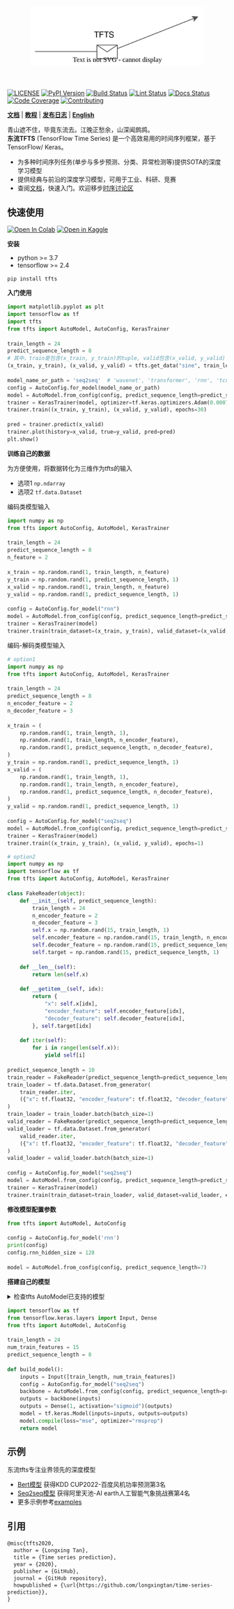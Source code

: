 [license-image]: https://img.shields.io/badge/License-MIT-blue.svg
[license-url]: https://opensource.org/licenses/MIT
[pypi-image]: https://badge.fury.io/py/tfts.svg
[pypi-url]: https://pypi.python.org/pypi/tfts
[pepy-image]: https://pepy.tech/badge/tfts/month
[pepy-url]: https://pepy.tech/project/tfts
[build-image]: https://github.com/LongxingTan/Time-series-prediction/actions/workflows/test.yml/badge.svg?branch=master
[build-url]: https://github.com/LongxingTan/Time-series-prediction/actions/workflows/test.yml?query=branch%3Amaster
[lint-image]: https://github.com/LongxingTan/Time-series-prediction/actions/workflows/lint.yml/badge.svg
[lint-url]: https://github.com/LongxingTan/Time-series-prediction/actions/workflows/lint.yml
[docs-image]: https://readthedocs.org/projects/time-series-prediction/badge/?version=latest
[docs-url]: https://time-series-prediction.readthedocs.io/en/latest/?version=latest
[coverage-image]: https://codecov.io/gh/longxingtan/Time-series-prediction/branch/master/graph/badge.svg
[coverage-url]: https://codecov.io/github/longxingtan/Time-series-prediction?branch=master
[contributing-image]: https://img.shields.io/badge/contributions-welcome-brightgreen.svg?style=flat
[contributing-url]: https://github.com/longxingtan/Time-series-prediction/blob/master/CONTRIBUTING.md
[codeql-image]: https://github.com/longxingtan/Time-series-prediction/actions/workflows/codeql-analysis.yml/badge.svg
[codeql-url]: https://github.com/longxingtan/Time-series-prediction/actions/workflows/codeql-analysis.yml

<h1 align="center">
<img src="./docs/source/_static/logo.svg" width="400" align=center/>
</h1><br>

[![LICENSE][license-image]][license-url]
[![PyPI Version][pypi-image]][pypi-url]
[![Build Status][build-image]][build-url]
[![Lint Status][lint-image]][lint-url]
[![Docs Status][docs-image]][docs-url]
[![Code Coverage][coverage-image]][coverage-url]
[![Contributing][contributing-image]][contributing-url]

**[文档](https://time-series-prediction.readthedocs.io)** | **[教程](https://time-series-prediction.readthedocs.io/en/latest/tutorials.html)** | **[发布日志](./CHANGELOG.md)** | **[English](https://github.com/LongxingTan/Time-series-prediction/blob/master/README.md)**

青山遮不住，毕竟东流去。江晚正愁余，山深闻鹧鸪。<br>
**东流TFTS** (TensorFlow Time Series) 是一个高效易用的时间序列框架，基于TensorFlow/ Keras。

- 为多种时间序列任务(单步与多步预测、分类、异常检测等)提供SOTA的深度学习模型
- 提供经典与前沿的深度学习模型，可用于工业、科研、竞赛
- 查阅[文档](https://time-series-prediction.readthedocs.io)，快速入门。欢迎移步[时序讨论区](https://github.com/LongxingTan/Time-series-prediction/discussions)


## 快速使用

[![Open In Colab](https://colab.research.google.com/assets/colab-badge.svg)](https://colab.research.google.com/drive/1LHdbrXmQGBSQuNTsbbM5-lAk5WENWF-Q?usp=sharing)
[![Open in Kaggle](https://kaggle.com/static/images/open-in-kaggle.svg)](https://www.kaggle.com/code/tanlongxing/tensorflow-time-series-starter-tfts/notebook)

**安装**

- python >= 3.7
- tensorflow >= 2.4

```shell
pip install tfts
```

**入门使用**

```python
import matplotlib.pyplot as plt
import tensorflow as tf
import tfts
from tfts import AutoModel, AutoConfig, KerasTrainer

train_length = 24
predict_sequence_length = 8
# 其中，train是包含(x_train, y_train)的tuple, valid包含(x_valid, y_valid)
(x_train, y_train), (x_valid, y_valid) = tfts.get_data("sine", train_length, predict_sequence_length, test_size=0.2)

model_name_or_path = 'seq2seq'  # 'wavenet', 'transformer', 'rnn', 'tcn', 'bert', 'dlinear', 'nbeats', 'informer', 'autoformer'
config = AutoConfig.for_model(model_name_or_path)
model = AutoModel.from_config(config, predict_sequence_length=predict_sequence_length)
trainer = KerasTrainer(model, optimizer=tf.keras.optimizers.Adam(0.0007))
trainer.train((x_train, y_train), (x_valid, y_valid), epochs=30)

pred = trainer.predict(x_valid)
trainer.plot(history=x_valid, true=y_valid, pred=pred)
plt.show()
```

**训练自己的数据**

为方便使用，将数据转化为三维作为tfts的输入
- 选项1 `np.ndarray`
- 选项2 `tf.data.Dataset`

编码类模型输入

```python
import numpy as np
from tfts import AutoConfig, AutoModel, KerasTrainer

train_length = 24
predict_sequence_length = 8
n_feature = 2

x_train = np.random.rand(1, train_length, n_feature)
y_train = np.random.rand(1, predict_sequence_length, 1)
x_valid = np.random.rand(1, train_length, n_feature)
y_valid = np.random.rand(1, predict_sequence_length, 1)

config = AutoConfig.for_model("rnn")
model = AutoModel.from_config(config, predict_sequence_length=predict_sequence_length)
trainer = KerasTrainer(model)
trainer.train(train_dataset=(x_train, y_train), valid_dataset=(x_valid, y_valid), epochs=1)
```

编码-解码类模型输入

```python
# option1
import numpy as np
from tfts import AutoConfig, AutoModel, KerasTrainer

train_length = 24
predict_sequence_length = 8
n_encoder_feature = 2
n_decoder_feature = 3

x_train = (
    np.random.rand(1, train_length, 1),
    np.random.rand(1, train_length, n_encoder_feature),
    np.random.rand(1, predict_sequence_length, n_decoder_feature),
)
y_train = np.random.rand(1, predict_sequence_length, 1)
x_valid = (
    np.random.rand(1, train_length, 1),
    np.random.rand(1, train_length, n_encoder_feature),
    np.random.rand(1, predict_sequence_length, n_decoder_feature),
)
y_valid = np.random.rand(1, predict_sequence_length, 1)

config = AutoConfig.for_model("seq2seq")
model = AutoModel.from_config(config, predict_sequence_length=predict_sequence_length)
trainer = KerasTrainer(model)
trainer.train((x_train, y_train), (x_valid, y_valid), epochs=1)
```

```python
# option2
import numpy as np
import tensorflow as tf
from tfts import AutoConfig, AutoModel, KerasTrainer

class FakeReader(object):
    def __init__(self, predict_sequence_length):
        train_length = 24
        n_encoder_feature = 2
        n_decoder_feature = 3
        self.x = np.random.rand(15, train_length, 1)
        self.encoder_feature = np.random.rand(15, train_length, n_encoder_feature)
        self.decoder_feature = np.random.rand(15, predict_sequence_length, n_decoder_feature)
        self.target = np.random.rand(15, predict_sequence_length, 1)

    def __len__(self):
        return len(self.x)

    def __getitem__(self, idx):
        return {
            "x": self.x[idx],
            "encoder_feature": self.encoder_feature[idx],
            "decoder_feature": self.decoder_feature[idx],
        }, self.target[idx]

    def iter(self):
        for i in range(len(self.x)):
            yield self[i]

predict_sequence_length = 10
train_reader = FakeReader(predict_sequence_length=predict_sequence_length)
train_loader = tf.data.Dataset.from_generator(
    train_reader.iter,
    ({"x": tf.float32, "encoder_feature": tf.float32, "decoder_feature": tf.float32}, tf.float32),
)
train_loader = train_loader.batch(batch_size=1)
valid_reader = FakeReader(predict_sequence_length=predict_sequence_length)
valid_loader = tf.data.Dataset.from_generator(
    valid_reader.iter,
    ({"x": tf.float32, "encoder_feature": tf.float32, "decoder_feature": tf.float32}, tf.float32),
)
valid_loader = valid_loader.batch(batch_size=1)

config = AutoConfig.for_model("seq2seq")
model = AutoModel.from_config(config, predict_sequence_length=predict_sequence_length)
trainer = KerasTrainer(model)
trainer.train(train_dataset=train_loader, valid_dataset=valid_loader, epochs=1)
```

**修改模型配置参数**

```python
from tfts import AutoModel, AutoConfig

config = AutoConfig.for_model('rnn')
print(config)
config.rnn_hidden_size = 128

model = AutoModel.from_config(config, predict_sequence_length=7)
```

**搭建自己的模型**

<details><summary> 检查tfts AutoModel已支持的模型 </summary>

- rnn
- tcn
- bert
- dlinear
- nbeats
- seq2seq
- wavenet
- transformer
- informer
- autoformer

</details>

```python
import tensorflow as tf
from tensorflow.keras.layers import Input, Dense
from tfts import AutoModel, AutoConfig

train_length = 24
num_train_features = 15
predict_sequence_length = 8

def build_model():
    inputs = Input([train_length, num_train_features])
    config = AutoConfig.for_model("seq2seq")
    backbone = AutoModel.from_config(config, predict_sequence_length=predict_sequence_length)
    outputs = backbone(inputs)
    outputs = Dense(1, activation="sigmoid")(outputs)
    model = tf.keras.Model(inputs=inputs, outputs=outputs)
    model.compile(loss="mse", optimizer="rmsprop")
    return model
```


## 示例

东流tfts专注业界领先的深度模型

- [Bert模型](https://github.com/LongxingTan/KDDCup2022-Baidu) 获得KDD CUP2022-百度风机功率预测第3名
- [Seq2seq模型](https://github.com/LongxingTan/Data-competitions/tree/master/tianchi-enso-prediction) 获得阿里天池-AI earth人工智能气象挑战赛第4名
- 更多示例参考[examples](./examples)

<!-- - [RNN]()
- [DeepAR]()
- [TCN]()
- [WaveNet]()
- [Transformer]()
- [Informer]()
- [AutoFormer]()

### 更多应用

- [时序预测](./examples/run_prediction_simple.py)
- [时序分类](./examples/run_classification.py)
- [异常检测](./examples/run_anomaly.py)
- [Uncertainty prediction](examples/run_uncertainty.py)
- [optuna调参](./examples/run_optuna_tune.py)
- [多gpu与tpu加速训练](./examples)
- [tf-serving部署](./examples) -->


## 引用

```
@misc{tfts2020,
  author = {Longxing Tan},
  title = {Time series prediction},
  year = {2020},
  publisher = {GitHub},
  journal = {GitHub repository},
  howpublished = {\url{https://github.com/longxingtan/time-series-prediction}},
}
```

